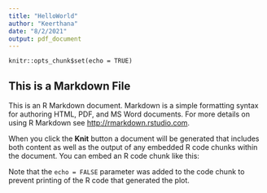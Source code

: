 ```yaml
---
title: "HelloWorld"
author: "Keerthana"
date: "8/2/2021"
output: pdf_document
---
```


```{r setup, include=FALSE}
knitr::opts_chunk$set(echo = TRUE)
```

## This is a Markdown File



This is an R Markdown document. Markdown is a simple formatting syntax for authoring HTML, PDF, and MS Word documents. For more details on using R Markdown see <http://rmarkdown.rstudio.com>.

When you click the **Knit** button a document will be generated that includes both content as well as the output of any embedded R code chunks within the document. You can embed an R code chunk like this:

Note that the `echo = FALSE` parameter was added to the code chunk to prevent printing of the R code that generated the plot.
